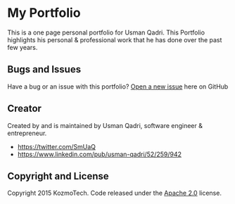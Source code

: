# My Portfolio

This is a one page personal portfolio for Usman Qadri. This Portfolio highlights his personal & professional work that he has done over the past few years.

## Bugs and Issues

Have a bug or an issue with this portfolio? [Open a new issue](https://github.com/smuaq/smuaq.github.io/issues) here on GitHub

## Creator

Created by and is maintained by Usman Qadri, software engineer & entrepreneur.

* https://twitter.com/SmUaQ
* https://www.linkedin.com/pub/usman-qadri/52/259/942

## Copyright and License

Copyright 2015 KozmoTech. Code released under the [Apache 2.0](https://github.com/IronSummitMedia/startbootstrap-agency/blob/gh-pages/LICENSE) license.

